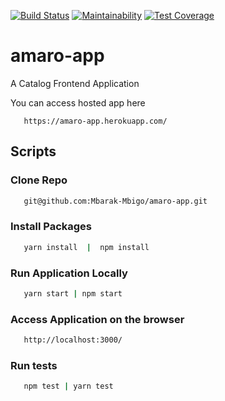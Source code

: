 [![Build Status](https://travis-ci.org/Mbarak-Mbigo/amaro-app.svg?branch=master)](https://travis-ci.org/Mbarak-Mbigo/amaro-app) [![Maintainability](https://api.codeclimate.com/v1/badges/a6de80eb6a3861bfb0a0/maintainability)](https://codeclimate.com/github/Mbarak-Mbigo/amaro-app/maintainability) [![Test Coverage](https://api.codeclimate.com/v1/badges/a6de80eb6a3861bfb0a0/test_coverage)](https://codeclimate.com/github/Mbarak-Mbigo/amaro-app/test_coverage)

# amaro-app
A Catalog Frontend Application

You can access hosted app here
```
   https://amaro-app.herokuapp.com/
```

## Scripts

### Clone Repo
```bash
   git@github.com:Mbarak-Mbigo/amaro-app.git
```

### Install Packages

```bash
   yarn install  |  npm install
```

### Run Application Locally
```bash
   yarn start | npm start
```

### Access Application on the browser
```bash
   http://localhost:3000/ 
```
### Run tests
```bash
   npm test | yarn test 
```
